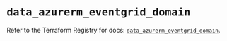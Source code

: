 # `data_azurerm_eventgrid_domain`

Refer to the Terraform Registry for docs: [`data_azurerm_eventgrid_domain`](https://registry.terraform.io/providers/hashicorp/azurerm/3.87.0/docs/data-sources/eventgrid_domain).
